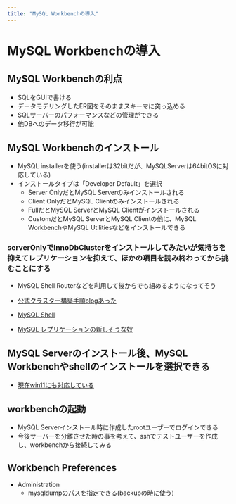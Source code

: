 ```yaml
---
title: "MySQL Workbenchの導入"
---
```


# MySQL Workbenchの導入

## MySQL Workbenchの利点

- SQLをGUIで書ける
- データモデリングしたER図をそのままスキーマに突っ込める
- SQLサーバーのパフォーマンスなどの管理ができる
- 他DBへのデータ移行が可能

## MySQL Workbenchのインストール

- MySQL installerを使う(installerは32bitだが、MySQLServerは64bitOSに対応している)
- インストールタイプは「Developer Default」を選択
  - Server OnlyだとMySQL Serverのみインストールされる
  - Client OnlyだとMySQL Clientのみインストールされる
  - FullだとMySQL ServerとMySQL Clientがインストールされる
  - CustomだとMySQL ServerとMySQL Clientの他に、MySQL WorkbenchやMySQL Utilitiesなどをインストールできる

### serverOnlyでInnoDbClusterをインストールしてみたいが気持ちを抑えてレプリケーションを抑えて、ほかの項目を読み終わってから挑むことにする

- MySQL Shell Routerなどを利用して後からでも組めるようになってそう

- [公式クラスター構築手順blogあった](https://dev.mysql.com/blog-archive/mysql-innodb-cluster-setting-up-a-real-world-cluster/)
- [MySQL Shell](https://dev.mysql.com/doc/mysql-shell/8.0/en/)
- [MySQL レプリケーションの新しそうな奴](https://dev.mysql.com/blog-archive/introducing-mysql-innodb-replicaset/)

## MySQL Serverのインストール後、MySQL Workbenchやshellのインストールを選択できる

- [現在win11にも対応している](https://www.mysql.com/jp/support/supportedplatforms/workbench.html)

## workbenchの起動

- MySQL Serverインストール時に作成したrootユーザーでログインできる
- 今後サーバーを分離させた時の事を考えて、sshでテストユーザーを作成し、workbenchから接続してみる

## Workbench Preferences

- Administration
  - mysqldumpのパスを指定できる(backupの時に使う)